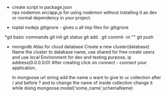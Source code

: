 - create script in package.json  
  npx nodemon src/app.js for using nodemon without installing it as dev or normal dependency in your project.

- toptal nodejs gitignore - gives u all imp files for gitignore

\*git basic commands
git init
git status
git add .
git commit -m "<msg>"
git push

- mongodb Atlas for cloud database
  Create a new cluster(database) Name the cluster to database name, use shared for free
  create users and use local Environment for dev and testing purpose, ip address(0.0.0.0/0)
  After creating click on connect - connect your application.

  In mongoose url string add the name u want to give to ur collection after / and before ?
  and to change the name of inside collection change it while doing mongoose.model('some_name',schemaName)
